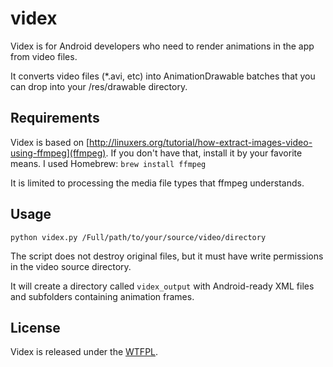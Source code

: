 videx
=====

Videx is for Android developers who need to render animations in the app from video files.

It converts video files (*.avi, etc) into AnimationDrawable batches that you can drop into your /res/drawable directory.

Requirements
------------
Videx is based on [http://linuxers.org/tutorial/how-extract-images-video-using-ffmpeg](ffmpeg). If you don't have that, install it by your favorite means. I used Homebrew: `brew install ffmpeg`

It is limited to processing the media file types that ffmpeg understands.

Usage
-----
`python videx.py /Full/path/to/your/source/video/directory`

The script does not destroy original files, but it must have write permissions in the video source directory.

It will create a directory called `videx_output` with Android-ready XML files and subfolders containing animation frames.

License
-------
Videx is released under the [WTFPL](http://en.wikipedia.org/wiki/WTFPL).
